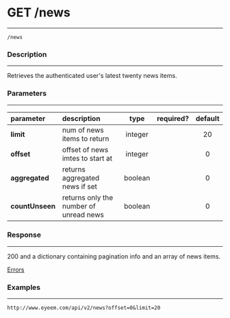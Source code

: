 # GET /news 
***
`/news`

### Description
***
Retrieves the authenticated user's latest twenty news items.


### Parameters
***

|parameter| description| type |required? |default|
|:---------|:--------------|:----------:|:------------:|:------------:|
|**limit**|num of news items to return|integer||20|
|**offset**|offset of news imtes to start at|integer||0|
|**aggregated**|returns aggregated news if set|boolean||0|
|**countUnseen**|returns only the number of unread news|boolean||0|

### Response
***

200 and a dictionary containing pagination info and an array of news items.


[Errors](../../resources/errors.md)

### Examples
***

`http://www.eyeem.com/api/v2/news?offset=0&limit=20`

 